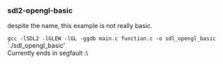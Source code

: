 ### sdl2-opengl-basic

despite the name, this example is not really basic.

`gcc -lSDL2 -lGLEW -lGL -ggdb main.c function.c -o sdl_opengl_basic`  
`./sdl_opengl_basic'  
Currently ends in segfault :\
